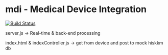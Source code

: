 # mdi - Medical Device Integration

[![Build Status](https://travis-ci.org/emafazillah/mdi.svg?branch=master)](https://travis-ci.org/emafazillah/mdi)

server.js -> Real-time & back-end processing

index.html & indexController.js -> get from device and post to mock hiskkm db
